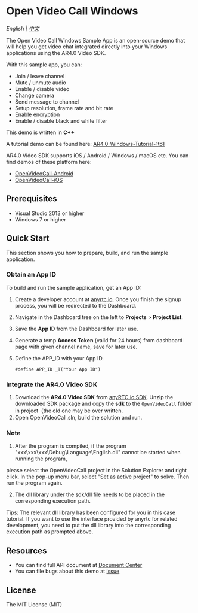 # Open Video Call Windows

*English | [中文](README.zh.md)*

The Open Video Call Windows Sample App is an open-source demo that will help you get video chat integrated directly into your Windows applications using the AR4.0 Video SDK.

With this sample app, you can:

- Join / leave channel
- Mute / unmute audio
- Enable / disable video
- Change camera
- Send message to channel
- Setup resolution, frame rate and bit rate
- Enable encryption
- Enable / disable black and white filter

This demo is written in **C++**

A tutorial demo can be found here: [AR4.0-Windows-Tutorial-1to1]()

AR4.0 Video SDK supports iOS / Android / Windows / macOS etc. You can find demos of these platform here:

- [OpenVideoCall-Android](https://github.com/anyRTC/ArAndroidSDK)
- [OpenVideoCall-iOS](https://github.com/anyRTC/AriOSSDK)

## Prerequisites

- Visual Studio 2013 or higher
- Windows 7 or higher

## Quick Start

This section shows you how to prepare, build, and run the sample application.

### Obtain an App ID

To build and run the sample application, get an App ID:
1. Create a developer account at [anyrtc.io](https://console.anyrtc.io/signin/). Once you finish the signup process, you will be redirected to the Dashboard.
2. Navigate in the Dashboard tree on the left to **Projects** > **Project List**.
3. Save the **App ID** from the Dashboard for later use.
4. Generate a temp **Access Token** (valid for 24 hours) from dashboard page with given channel name, save for later use.

4. Define the APP_ID with your App ID.

    ```
    #define APP_ID _T("Your App ID")
    ```

### Integrate the AR4.0 Video SDK

1. Download the **AR4.0 Video SDK** from [anyRTC.io SDK](https://www.anyrtc.io/blog/download/). Unzip the downloaded SDK package and copy the **sdk** to the `OpenVideoCall` folder in project（the old one may be over written.
2. Open OpenVideoCall.sln, build the solution and run.


### Note

1. After the program is compiled, if the program "xxx\xxx\xxx\Debug\Language\English.dll" cannot be started when running the program, 

please select the OpenVideoCall project in the Solution Explorer and right click. In the pop-up menu bar, select "Set as active project" to solve. Then run the program again.

2. The dll library under the sdk/dll file needs to be placed in the corresponding execution path.

Tips: The relevant dll library has been configured for you in this case tutorial. If you want to use the interface provided by anyrtc for related development, you need to put the dll library into the corresponding execution path as prompted above.

## Resources

- You can find full API document at [Document Center](https://docs.anyrtc.io)
- You can file bugs about this demo at [issue](https://github.com/anyRTC/ArWinSDK/issues)

## License

The MIT License (MIT)
